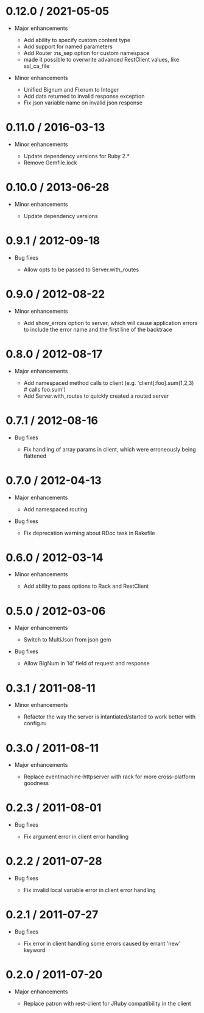 # 0.12.0 / 2021-05-05

* Major enhancements

  * Add ability to specify custom content type
  * Add support for named parameters
  * Add Router :ns_sep option for custom namespace
  * made it possible to overwrite advanced RestClient values, like ssl_ca_file

* Minor enhancements

  * Unified Bignum and Fixnum to Integer
  * Add data returned to invalid response exception
  * Fix json variable name on invalid json response

# 0.11.0 / 2016-03-13

* Minor enhancements

  * Update dependency versions for Ruby 2.*
  * Remove Gemfile.lock

# 0.10.0 / 2013-06-28

* Minor enhancements

  * Update dependency versions

# 0.9.1 / 2012-09-18

* Bug fixes

  * Allow opts to be passed to Server.with_routes

# 0.9.0 / 2012-08-22

* Minor enhancements

  * Add show_errors option to server, which will cause application errors to include the error name and the first line of the backtrace

# 0.8.0 / 2012-08-17

* Major enhancements

  * Add namespaced method calls to client (e.g. 'client[:foo].sum(1,2,3) # calls foo.sum')
  * Add Server.with_routes to quickly created a routed server

# 0.7.1 / 2012-08-16

* Bug fixes

  * Fix handling of array params in client, which were erroneously being flattened

# 0.7.0 / 2012-04-13

* Major enhancements

  * Add namespaced routing

* Bug fixes

  * Fix deprecation warning about RDoc task in Rakefile

# 0.6.0 / 2012-03-14

* Minor enhancements

  * Add ability to pass options to Rack and RestClient

# 0.5.0 / 2012-03-06

* Major enhancements

  * Switch to MultiJson from json gem

* Bug fixes

  * Allow BigNum in 'id' field of request and response

# 0.3.1 / 2011-08-11

* Minor enhancements

  * Refactor the way the server is intantiated/started to work better with config.ru

# 0.3.0 / 2011-08-11

* Major enhancements

  * Replace eventmachine-httpserver with rack for more cross-platform goodness

# 0.2.3 / 2011-08-01

* Bug fixes

  * Fix argument error in client error handling

# 0.2.2 / 2011-07-28

* Bug fixes

  * Fix invalid local variable error in client error handling

# 0.2.1 / 2011-07-27

* Bug fixes

  * Fix error in client handling some errors caused by errant 'new' keyword

# 0.2.0 / 2011-07-20

* Major enhancements

  * Replace patron with rest-client for JRuby compatibility in the client
